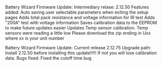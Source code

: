 Battery Wizard Firmware Update: 
Intermediary relase: 2.12.50
Features added:
Auto saving user selectable parameters when exiting the setup pages
Adds total pack resistance and voltage information for IR test
Adds "200A" test with voltage information
Saves calibration data to the EEPROM to make future updates easier
Updates Temp sensor calibration.  Temp sensors were reading a little low
Please download the zip ending in Uxx where xx is your unit number


Battery Wizard Firmware Update:
Current release 2.12.75
Upgrade path:
Install 2.12.50 before installing this update!!!!!  If not you will lose calibration data. 
Bugs fixed:
Fixed the cutoff time bug
